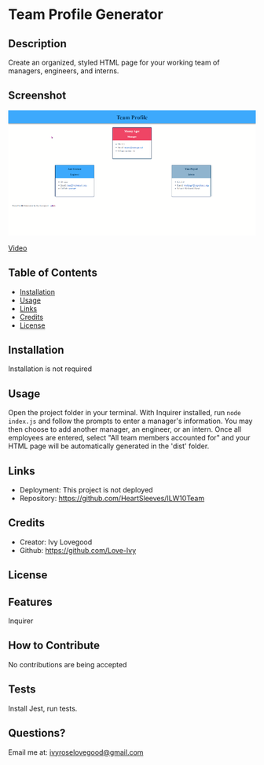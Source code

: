 # Team Profile Generator

## Description

Create an organized, styled HTML page for your working team of managers, engineers, and interns.

## Screenshot

![Screenshot](./assets/screenshot/screenshot.png)

[Video](https://drive.google.com/file/d/13NBMvNSEF7Nxj7hZjia8g_QPWZTdrRYc/view?usp=sharing)

## Table of Contents

- [Installation](#installation)
- [Usage](#usage)
- [Links](#links)
- [Credits](#credits)
- [License](#license)

## Installation

Installation is not required

## Usage

Open the project folder in your terminal. With Inquirer installed, run `node index.js` and follow the prompts to enter a manager's information. You may then choose to add another manager, an engineer, or an intern. Once all employees are entered, select "All team members accounted for" and your HTML page will be automatically generated in the 'dist' folder.

## Links

- Deployment: This project is not deployed
- Repository: https://github.com/HeartSleeves/ILW10Team

## Credits

- Creator: Ivy Lovegood
- Github: https://github.com/Love-Ivy

## License

## Features

Inquirer

## How to Contribute

No contributions are being accepted

## Tests

Install Jest, run tests.

## Questions?

Email me at: ivyroselovegood@gmail.com
